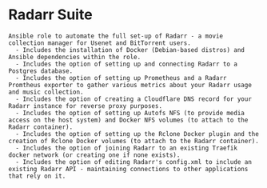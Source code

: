 Radarr Suite
=========

    Ansible role to automate the full set-up of Radarr - a movie collection manager for Usenet and BitTorrent users.
      - Includes the installation of Docker (Debian-based distros) and Ansible dependencies within the role.
      - Includes the option of setting up and connecting Radarr to a Postgres database.
      - Includes the option of setting up Prometheus and a Radarr Promtheus exporter to gather various metrics about your Radarr usage and music collection.
      - Includes the option of creating a Cloudflare DNS record for your Radarr instance for reverse proxy purposes.
      - Includes the option of setting up Autofs NFS (to provide media access on the host system) and Docker NFS volumes (to attach to the Radarr container).
      - Includes the option of setting up the Rclone Docker plugin and the creation of Rclone Docker volumes (to attach to the Radarr container).
      - Includes the option of joining Radarr to an existing Traefik docker network (or creating one if none exists).
      - Includes the option of editing Radarr's config.xml to include an existing Radarr API - maintaining connections to other applications that rely on it.